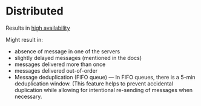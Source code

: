 # Distributed

Results in [high availability](../goals/availability.md)

Might result in:
* absence of message in one of the servers
* slightly delayed messages (mentioned in the docs)
* messages delivered more than once
* messages delivered out-of-order
* Message deduplication (FIFO queue) — In FIFO queues, there is a 5-min deduplication window. (This feature helps to prevent accidental duplication while allowing for intentional re-sending of messages when necessary.
